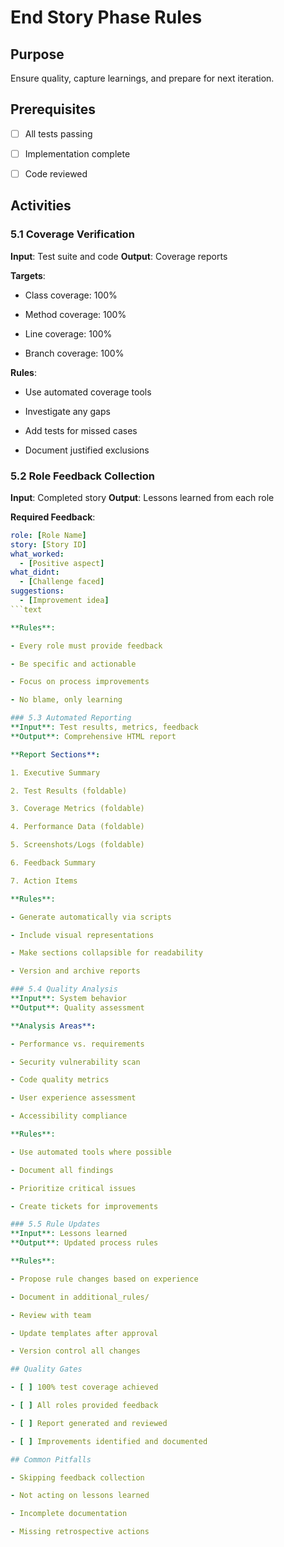 # End Story Phase Rules

## Purpose
Ensure quality, capture learnings, and prepare for next iteration.

## Prerequisites

- [ ] All tests passing

- [ ] Implementation complete

- [ ] Code reviewed

## Activities

### 5.1 Coverage Verification
**Input**: Test suite and code
**Output**: Coverage reports

**Targets**:

- Class coverage: 100%

- Method coverage: 100%

- Line coverage: 100%

- Branch coverage: 100%

**Rules**:

- Use automated coverage tools

- Investigate any gaps

- Add tests for missed cases

- Document justified exclusions

### 5.2 Role Feedback Collection
**Input**: Completed story
**Output**: Lessons learned from each role

**Required Feedback**:
```yaml
role: [Role Name]
story: [Story ID]
what_worked:
  - [Positive aspect]
what_didnt:
  - [Challenge faced]
suggestions:
  - [Improvement idea]
```text

**Rules**:

- Every role must provide feedback

- Be specific and actionable

- Focus on process improvements

- No blame, only learning

### 5.3 Automated Reporting
**Input**: Test results, metrics, feedback
**Output**: Comprehensive HTML report

**Report Sections**:

1. Executive Summary

2. Test Results (foldable)

3. Coverage Metrics (foldable)

4. Performance Data (foldable)

5. Screenshots/Logs (foldable)

6. Feedback Summary

7. Action Items

**Rules**:

- Generate automatically via scripts

- Include visual representations

- Make sections collapsible for readability

- Version and archive reports

### 5.4 Quality Analysis
**Input**: System behavior
**Output**: Quality assessment

**Analysis Areas**:

- Performance vs. requirements

- Security vulnerability scan

- Code quality metrics

- User experience assessment

- Accessibility compliance

**Rules**:

- Use automated tools where possible

- Document all findings

- Prioritize critical issues

- Create tickets for improvements

### 5.5 Rule Updates
**Input**: Lessons learned
**Output**: Updated process rules

**Rules**:

- Propose rule changes based on experience

- Document in additional_rules/

- Review with team

- Update templates after approval

- Version control all changes

## Quality Gates

- [ ] 100% test coverage achieved

- [ ] All roles provided feedback

- [ ] Report generated and reviewed

- [ ] Improvements identified and documented

## Common Pitfalls

- Skipping feedback collection

- Not acting on lessons learned

- Incomplete documentation

- Missing retrospective actions
